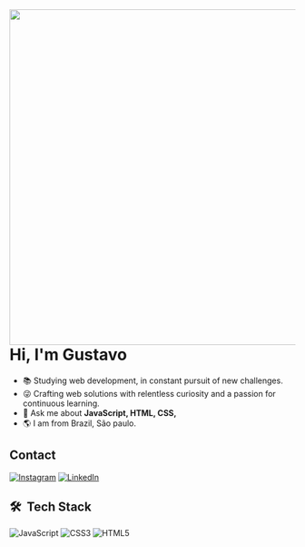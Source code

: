 <img align="right" height="590em" src="https://raw.githubusercontent.com/gist/gusfngg/51c4f9a71c96784af8fa895d701dfd9b/raw/11b789debd6030d218b62d2f3d629b35b699039a/githubcard.svg"/>
<h1 align="left">Hi, I'm Gustavo</h1>

- 📚 Studying web development, in constant pursuit of new challenges.
- 😜 Crafting web solutions with relentless curiosity and a passion for continuous learning.
- 💬 Ask me about **JavaScript, HTML, CSS,**
- 🌎 I am from Brazil, São paulo.

## Contact
[![Instagram](https://img.shields.io/badge/Instagram-%23E4405F.svg?style=for-the-badge&logo=Instagram&logoColor=white)](https://www.instagram.com/gs.gus/)
[![LinkedIn](https://img.shields.io/badge/linkedin-%230077B5.svg?style=for-the-badge&logo=linkedin&logoColor=white)](https://www.linkedin.com/in/gustavo-camargo-4b825b189/)

## 🛠 &nbsp;Tech Stack

![JavaScript](https://img.shields.io/badge/javascript-%23323330.svg?style=for-the-badge&logo=javascript&logoColor=%23F7DF1E)
![CSS3](https://img.shields.io/badge/css3-%231572B6.svg?style=for-the-badge&logo=css3&logoColor=white)
![HTML5](https://img.shields.io/badge/html5-%23E34F26.svg?style=for-the-badge&logo=html5&logoColor=white)
